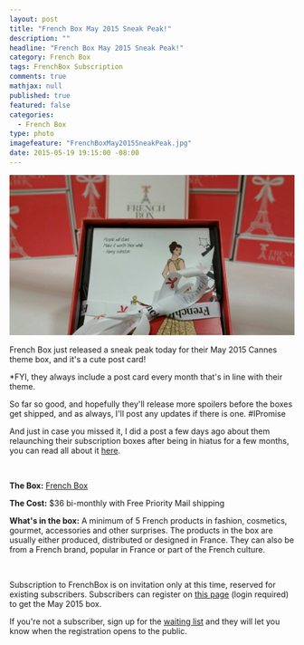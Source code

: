 ```yaml
---
layout: post
title: "French Box May 2015 Sneak Peak!"
description: ""
headline: "French Box May 2015 Sneak Peak!"
category: French Box
tags: FrenchBox Subscription
comments: true
mathjax: null
published: true
featured: false
categories: 
  - French Box
type: photo
imagefeature: "FrenchBoxMay2015SneakPeak.jpg"
date: 2015-05-19 19:15:00 -08:00
---
```


![French Box](/images/FrenchBoxMay2015SneakPeak.jpg)

<p>French Box just released a sneak peak today for their May 2015 Cannes theme box, and it's a cute post card!</p>

<p>*FYI, they always include a post card every month that's in line with their theme.</p>

<p>So far so good, and hopefully they'll release more spoilers before the boxes get shipped, and as always, I'll post any updates if there is one. #IPromise</p>

<p>And just in case you missed it, I did a post a few days ago about them relaunching their subscription boxes after being in hiatus for a few months, you can read all about it <a href="http://whatsupmailbox.com/french%20box/FrenchBox-May2015-News/">here</a>.</p>
<br>

<p><b>The Box:</b> <a href="https://getfrenchbox.com">French Box</a></p>
<p><b>The Cost:</b> $36 bi-monthly with Free Priority Mail shipping</p>
<p><b>What's in the box:</b> A minimum of 5 French products in fashion, cosmetics, gourmet, accessories and other surprises. 
The products in the box are usually either produced, distributed or designed in France.
They can also be from a French brand, popular in France or part of the French culture.</p>
<br>

<p>Subscription to FrenchBox is on invitation only at this time, reserved for existing subscribers. Subscribers can register on <a href="https://getfrenchbox.com/subscription/">this page</a> (login required) to get the May 2015 box.</p>

<p>If you're not a subscriber, sign up for the <a href="https://getfrenchbox.com/subscription/">waiting list</a> and they will let you know when the registration opens to the public.</p>
